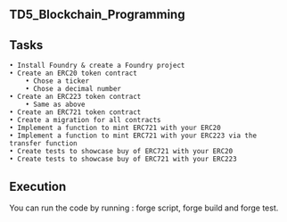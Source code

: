 ## TD5_Blockchain_Programming

## Tasks

    • Install Foundry & create a Foundry project 
    • Create an ERC20 token contract 
        • Chose a ticker
        • Chose a decimal number
    • Create an ERC223 token contract 
        • Same as above
    • Create an ERC721 token contract 
    • Create a migration for all contracts 
    • Implement a function to mint ERC721 with your ERC20 
    • Implement a function to mint ERC721 with your ERC223 via the transfer function 
    • Create tests to showcase buy of ERC721 with your ERC20 
    • Create tests to showcase buy of ERC721 with your ERC223 

## Execution

You can run the code by running : forge script, forge build and forge test.

